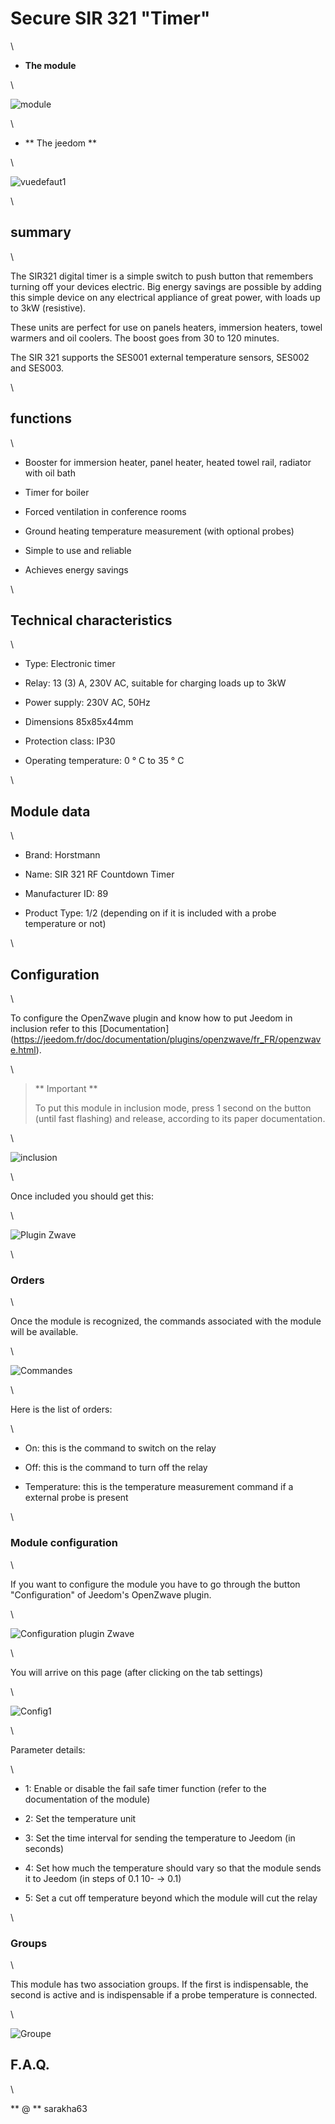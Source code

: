 Secure SIR 321 "Timer"
======================

\

-   **The module**

\

![module](../images/secure.sir321/module.jpg)

\

-   ** The jeedom **

\

![vuedefaut1](../images/secure.sir321/vuedefaut1.jpg)

\

summary
------

\

The SIR321 digital timer is a simple switch to
push button that remembers turning off your devices
electric. Big energy savings are possible by adding
this simple device on any electrical appliance of great power,
with loads up to 3kW (resistive).

These units are perfect for use on panels
heaters, immersion heaters, towel warmers and oil coolers. The
boost goes from 30 to 120 minutes.

The SIR 321 supports the SES001 external temperature sensors,
SES002 and SES003.

\

functions
---------

\

-   Booster for immersion heater, panel heater, heated towel rail,
    radiator with oil bath

-   Timer for boiler

-   Forced ventilation in conference rooms

-   Ground heating temperature measurement (with optional probes)

-   Simple to use and reliable

-   Achieves energy savings

\

Technical characteristics
---------------------------

\

-   Type: Electronic timer

-   Relay: 13 (3) A, 230V AC, suitable for charging loads up to
    3kW

-   Power supply: 230V AC, 50Hz

-   Dimensions 85x85x44mm

-   Protection class: IP30

-   Operating temperature: 0 ° C to 35 ° C

\

Module data
-----------------

\

-   Brand: Horstmann

-   Name: SIR 321 RF Countdown Timer

-   Manufacturer ID: 89

-   Product Type: 1/2 (depending on if it is included with a probe
    temperature or not)

\

Configuration
-------------

\

To configure the OpenZwave plugin and know how to put Jeedom in
inclusion refer to this
[Documentation] (https://jeedom.fr/doc/documentation/plugins/openzwave/fr_FR/openzwave.html).

\

> ** Important **
>
> To put this module in inclusion mode, press 1 second on
> the button (until fast flashing) and release, according to
> its paper documentation.

\

![inclusion](../images/secure.sir321/inclusion.jpg)

\

Once included you should get this:

\

![Plugin Zwave](../images/secure.sir321/information.jpg)

\

### Orders

\

Once the module is recognized, the commands associated with the module will be
available.

\

![Commandes](../images/secure.sir321/commandes.jpg)

\

Here is the list of orders:

\

-   On: this is the command to switch on the relay

-   Off: this is the command to turn off the relay

-   Temperature: this is the temperature measurement command if a
    external probe is present

\

### Module configuration

\

If you want to configure the module you have to go through the button
"Configuration" of Jeedom's OpenZwave plugin.

\

![Configuration plugin Zwave](../images/plugin/bouton_configuration.jpg)

\

You will arrive on this page (after clicking on the tab
settings)

\

![Config1](../images/secure.sir321/config1.jpg)

\

Parameter details:

\

-   1: Enable or disable the fail safe timer function (refer to
    the documentation of the module)

-   2: Set the temperature unit

-   3: Set the time interval for sending the temperature
    to Jeedom (in seconds)

-   4: Set how much the temperature should vary so that
    the module sends it to Jeedom (in steps of 0.1 10- → 0.1)

-   5: Set a cut off temperature beyond which
    the module will cut the relay

\

### Groups

\

This module has two association groups. If the first is
indispensable, the second is active and is indispensable if a probe
temperature is connected.

\

![Groupe](../images/secure.sir321/groupe.jpg)

F.A.Q.
------

\

** @ ** sarakha63
